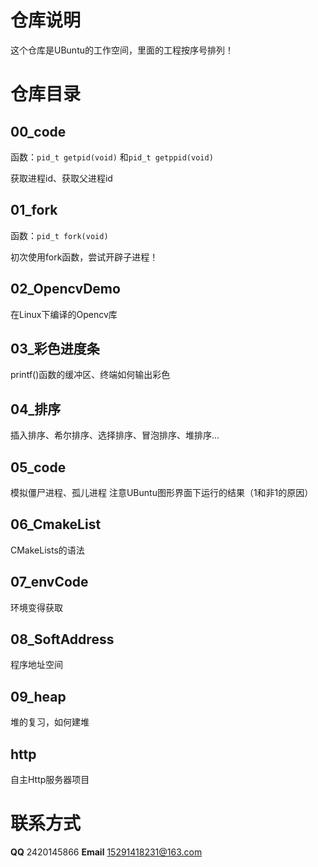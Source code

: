 # 仓库说明

这个仓库是UBuntu的工作空间，里面的工程按序号排列！

# 仓库目录
## 00_code
函数：`pid_t getpid(void)` 和`pid_t getppid(void)`

获取进程id、获取父进程id
## 01_fork

函数：`pid_t fork(void)` 

初次使用fork函数，尝试开辟子进程！
## 02_OpencvDemo
在Linux下编译的Opencv库

## 03_彩色进度条
printf()函数的缓冲区、终端如何输出彩色

## 04_排序
插入排序、希尔排序、选择排序、冒泡排序、堆排序...

## 05_code
模拟僵尸进程、孤儿进程
注意UBuntu图形界面下运行的结果（1和非1的原因）

## 06_CmakeList
CMakeLists的语法

## 07_envCode
环境变得获取

## 08_SoftAddress
程序地址空间

## 09_heap
堆的复习，如何建堆

## http
自主Http服务器项目

# 联系方式
**QQ** 2420145866
**Email** 15291418231@163.com

